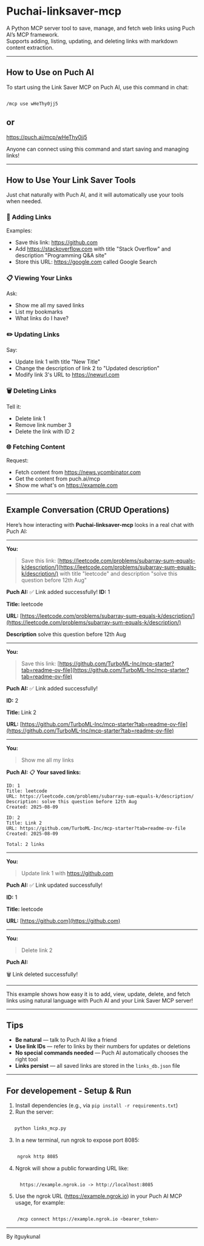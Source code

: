 # Puchai-linksaver-mcp

A Python MCP server tool to save, manage, and fetch web links using Puch AI’s MCP framework.  
Supports adding, listing, updating, and deleting links with markdown content extraction.

---
## How to Use on Puch AI

To start using the Link Saver MCP on Puch AI, use this command in chat:


```

/mcp use wHeThy0jj5

````

## or 
https://puch.ai/mcp/wHeThy0jj5



Anyone can connect using this command and start saving and managing links!

---

## How to Use Your Link Saver Tools

Just chat naturally with Puch AI, and it will automatically use your tools when needed.

### 🔗 Adding Links  
Examples:  
- Save this link: https://github.com  
- Add https://stackoverflow.com with title "Stack Overflow" and description "Programming Q&A site"  
- Store this URL: https://google.com called Google Search  

### 📋 Viewing Your Links  
Ask:  
- Show me all my saved links  
- List my bookmarks  
- What links do I have?  

### ✏️ Updating Links  
Say:  
- Update link 1 with title "New Title"  
- Change the description of link 2 to "Updated description"  
- Modify link 3's URL to https://newurl.com  

### 🗑️ Deleting Links  
Tell it:  
- Delete link 1  
- Remove link number 3  
- Delete the link with ID 2  

### 🌐 Fetching Content  
Request:  
- Fetch content from https://news.ycombinator.com  
- Get the content from puch.ai/mcp  
- Show me what's on https://example.com  

---

## Example Conversation (CRUD Operations)

Here’s how interacting with **Puchai-linksaver-mcp** looks in a real chat with Puch AI:

---

**You:**

> Save this link: [https://leetcode.com/problems/subarray-sum-equals-k/description/](https://leetcode.com/problems/subarray-sum-equals-k/description/) with title "leetcode" and description "solve this question before 12th Aug"

**Puch AI:**
✅ Link added successfully!
**ID:** 1

**Title:** leetcode

**URL:** [https://leetcode.com/problems/subarray-sum-equals-k/description/](https://leetcode.com/problems/subarray-sum-equals-k/description/)

**Description** solve this question before 12th Aug

---

**You:**

> Save this link: [https://github.com/TurboML-Inc/mcp-starter?tab=readme-ov-file](https://github.com/TurboML-Inc/mcp-starter?tab=readme-ov-file)

**Puch AI:**
✅ Link added successfully!

**ID:** 2

**Title:** Link 2

**URL:** [https://github.com/TurboML-Inc/mcp-starter?tab=readme-ov-file](https://github.com/TurboML-Inc/mcp-starter?tab=readme-ov-file)

---

**You:**

> Show me all my links

**Puch AI:**
📋 **Your saved links:**

```
ID: 1  
Title: leetcode  
URL: https://leetcode.com/problems/subarray-sum-equals-k/description/  
Description: solve this question before 12th Aug  
Created: 2025-08-09

ID: 2  
Title: Link 2  
URL: https://github.com/TurboML-Inc/mcp-starter?tab=readme-ov-file  
Created: 2025-08-09

Total: 2 links
```

---

**You:**

> Update link 1 with https://github.com

**Puch AI:**
✅ Link updated successfully!

**ID:** 1

**Title:** leetcode

**URL:** [https://github.com](https://github.com)

---

**You:**

> Delete link 2

**Puch AI:**

🗑️ Link deleted successfully!

---

This example shows how easy it is to add, view, update, delete, and fetch links using natural language with Puch AI and your Link Saver MCP server! 

---

## Tips

- **Be natural** — talk to Puch AI like a friend  
- **Use link IDs** — refer to links by their numbers for updates or deletions  
- **No special commands needed** — Puch AI automatically chooses the right tool  
- **Links persist** — all saved links are stored in the `links_db.json` file  

---

## For developement - Setup & Run

1. Install dependencies (e.g., via `pip install -r requirements.txt`)  
2. Run the server:  

```bash

   python links_mcp.py

```
3. In a new terminal, run ngrok to expose port 8085:

```bash

    ngrok http 8085
```
4. Ngrok will show a public forwarding URL like: 

```nginx

     https://example.ngrok.io -> http://localhost:8085

```

5. Use the ngrok URL (https://example.ngrok.io) in your Puch AI MCP usage, for example:

```bash

    /mcp connect https://example.ngrok.io <bearer_token>

```

---

By itguykunal
